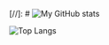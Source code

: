 [//]: # ![My GitHub stats](https://github-readme-stats.vercel.app/api?username=conelul&theme=dracula&show_icons=true)

![Top Langs](https://github-readme-stats.vercel.app/api/top-langs/?username=conelul&theme=dracula&layout=compact)
